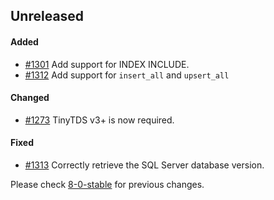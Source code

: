 ## Unreleased

#### Added

- [#1301](https://github.com/rails-sqlserver/activerecord-sqlserver-adapter/pull/1301) Add support for INDEX INCLUDE.
- [#1312](https://github.com/rails-sqlserver/activerecord-sqlserver-adapter/pull/1312) Add support for `insert_all` and `upsert_all`

#### Changed

- [#1273](https://github.com/rails-sqlserver/activerecord-sqlserver-adapter/pull/1273) TinyTDS v3+ is now required.

#### Fixed

- [#1313](https://github.com/rails-sqlserver/activerecord-sqlserver-adapter/pull/1313) Correctly retrieve the SQL Server database version.

Please check [8-0-stable](https://github.com/rails-sqlserver/activerecord-sqlserver-adapter/blob/8-0-stable/CHANGELOG.md) for previous changes.
